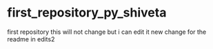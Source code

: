 # first_repository_py_shiveta
first repository
this will not change but i can edit it
new change for the readme in edits2
